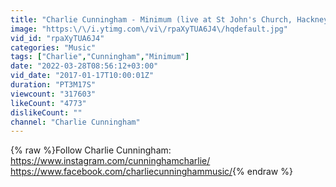 ```yaml
---
title: "Charlie Cunningham - Minimum (live at St John's Church, Hackney)"
image: "https:\/\/i.ytimg.com\/vi\/rpaXyTUA6J4\/hqdefault.jpg"
vid_id: "rpaXyTUA6J4"
categories: "Music"
tags: ["Charlie","Cunningham","Minimum"]
date: "2022-03-28T08:56:12+03:00"
vid_date: "2017-01-17T10:00:01Z"
duration: "PT3M17S"
viewcount: "317603"
likeCount: "4773"
dislikeCount: ""
channel: "Charlie Cunningham"
---
```

{% raw %}Follow Charlie Cunningham: <br /><a rel="nofollow" target="blank" href="https://www.instagram.com/cunninghamcharlie/">https://www.instagram.com/cunninghamcharlie/</a> <br /><a rel="nofollow" target="blank" href="https://www.facebook.com/charliecunninghammusic/">https://www.facebook.com/charliecunninghammusic/</a>{% endraw %}
